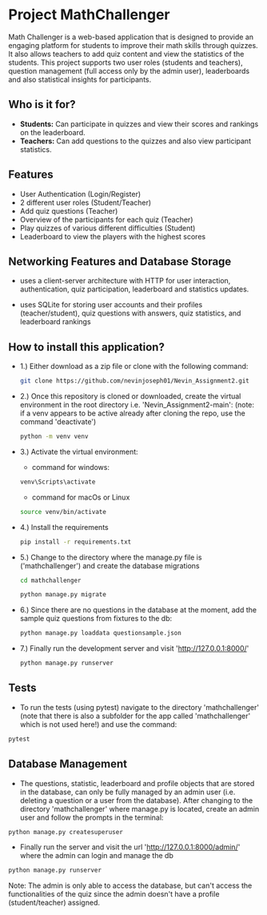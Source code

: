 # Project MathChallenger

Math Challenger is a web-based application that is designed to provide an engaging platform for students to improve their math skills through quizzes. It also allows teachers to add quiz content and view the statistics of the students. This project supports two user roles (students and teachers), question management (full access only by the admin user), leaderboards and also statistical insights for participants.


## Who is it for?

- **Students:** Can participate in quizzes and view their scores and rankings on the leaderboard.
- **Teachers:** Can add questions to the quizzes and also view participant statistics.

## Features

- User Authentication (Login/Register)
- 2 different user roles (Student/Teacher)
- Add quiz questions (Teacher)
- Overview of the participants for each quiz (Teacher)
- Play quizzes of various different difficulties (Student)
- Leaderboard to view the players with the highest scores

## Networking Features and Database Storage

- uses a client-server architecture with HTTP for user interaction, authentication, quiz participation, leaderboard and statistics updates.

- uses SQLite for storing user accounts and their profiles (teacher/student), quiz questions with answers, quiz statistics, and leaderboard rankings



## How to install this application?

- 1.)  Either download as a zip file or clone with the following command:
  ```bash
  git clone https://github.com/nevinjoseph01/Nevin_Assignment2.git
  ```
- 2.)  Once this repository is cloned or downloaded, create the virtual environment in the root directory i.e. 'Nevin_Assignment2-main':
  (note: if a venv appears to be active already after cloning the repo, use the command 'deactivate')
  ```bash
  python -m venv venv
  ```
- 3.)  Activate the virtual environment:
  - command for windows:
  ```bash
  venv\Scripts\activate
  ```
  - command for macOs or Linux
  ```bash
  source venv/bin/activate
  ```

- 4.) Install the requirements
  ```bash
  pip install -r requirements.txt
  ```
  
- 5.) Change to the directory where the manage.py file is ('mathchallenger') and create the database migrations
  ```bash
  cd mathchallenger
  ```
  ```bash
  python manage.py migrate
  ```

- 6.) Since there are no questions in the database at the moment, add the sample quiz questions from fixtures to the db:
  ```bash
  python manage.py loaddata questionsample.json
  ```

- 7.) Finally run the development server and visit 'http://127.0.0.1:8000/'
  ```bash
  python manage.py runserver
  ```
  
  

## Tests

- To run the tests (using pytest) navigate to the directory 'mathchallenger' (note that there is also a subfolder for the app called 'mathchallenger' which is not used here!) and use the command:

```bash
pytest
```


## Database Management

- The questions, statistic, leaderboard and profile objects that are stored in the database, can only be fully managed by an admin user (i.e. deleting a question or a user from the database). After changing to the directory 'mathchallenger' where manage.py is located, create an admin user and follow the prompts in the terminal:

```bash
python manage.py createsuperuser
```

- Finally run the server and visit the url 'http://127.0.0.1:8000/admin/' where the admin can login and manage the db
  
```bash
python manage.py runserver
```

Note: The admin is only able to access the database, but can't access the functionalities of the quiz since the admin doesn't have a profile (student/teacher) assigned.
  
  

  
  
  


